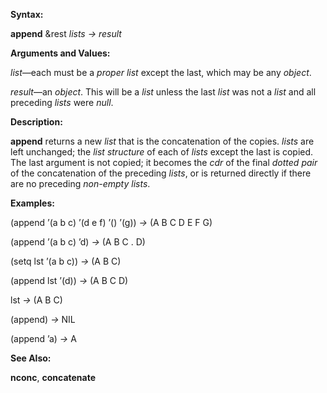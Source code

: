  

**Syntax:** 

**append** &rest *lists → result* 

**Arguments and Values:** 

*list*—each must be a *proper list* except the last, which may be any *object*. 



 

 

*result*—an *object*. This will be a *list* unless the last *list* was not a *list* and all preceding *lists* were *null*. 

**Description:** 

**append** returns a new *list* that is the concatenation of the copies. *lists* are left unchanged; the *list structure* of each of *lists* except the last is copied. The last argument is not copied; it becomes the *cdr* of the final *dotted pair* of the concatenation of the preceding *lists*, or is returned directly if there are no preceding *non-empty lists*. 

**Examples:** 

(append ’(a b c) ’(d e f) ’() ’(g)) *→* (A B C D E F G) 

(append ’(a b c) ’d) *→* (A B C . D) 

(setq lst ’(a b c)) *→* (A B C) 

(append lst ’(d)) *→* (A B C D) 

lst *→* (A B C) 

(append) *→* NIL 

(append ’a) *→* A 

**See Also:** 

**nconc**, **concatenate** 

